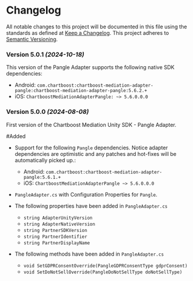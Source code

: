 # Changelog
All notable changes to this project will be documented in this file using the standards as defined at [Keep a Changelog](https://keepachangelog.com/en/1.0.0/). This project adheres to [Semantic Versioning](https://semver.org/spec/v2.0.0).

### Version 5.0.1 *(2024-10-18)*
This version of the Pangle Adapter supports the following native SDK dependencies:
  * Android: `com.chartboost:chartboost-mediation-adapter-pangle:chartboost-mediation-adapter-pangle:5.6.2.+`
  * iOS: `ChartboostMediationAdapterPangle: ~> 5.6.0.0.0`

### Version 5.0.0 *(2024-08-08)*

First version of the Chartboost Mediation Unity SDK - Pangle Adapter.

#Added
- Support for the following `Pangle` dependencies. Notice adapter dependencies are optimistic and any patches and hot-fixes will be automatically picked up.:
    * Android: `com.chartboost:chartboost-mediation-adapter-pangle:5.6.1.+`
    * iOS: `ChartboostMediationAdapterPangle ~> 5.6.0.0.0`
    
- `PangleAdapter.cs` with Configuration Properties for `Pangle`.
- The following properties have been added in `PangleAdapter.cs`
    * `string AdapterUnityVersion`
    * `string AdapterNativeVersion`
    * `string PartnerSDKVersion`
    * `string PartnerIdentifier`
    * `string PartnerDisplayName`

- The following methods have been added in `PangleAdapter.cs`
    * `void SetGDPRConsentOverride(PangleGDPRConsentType gdprConsent)`
    * `void SetDoNotSellOverride(PangleDoNotSellType doNotSellType)`